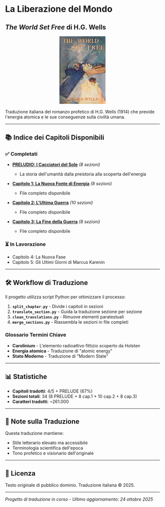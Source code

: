 # La Liberazione del Mondo
## *The World Set Free* di H.G. Wells

<p align="center">
  <img src="cover.jpg" alt="Copertina" width="150"/>
</p>

Traduzione italiana del romanzo profetico di H.G. Wells (1914) che previde l'energia atomica e le sue conseguenze sulla civiltà umana.

---

## 📚 Indice dei Capitoli Disponibili

### ✅ Completati

- **[PRELUDIO: I Cacciatori del Sole](prelude_completo_IT.md)** *(8 sezioni)*
  - La storia dell'umanità dalla preistoria alla scoperta dell'energia
  
- **[Capitolo 1: La Nuova Fonte di Energia](capitolo_01_completo_IT.md)** *(8 sezioni)*
  - File completo disponibile

- **[Capitolo 2: L'Ultima Guerra](capitolo_02_completo_IT.md)** *(10 sezioni)*
  - File completo disponibile

- **[Capitolo 3: La Fine della Guerra](capitolo_03_completo_IT.md)** *(8 sezioni)*
  - File completo disponibile

### ⏳ In Lavorazione

- Capitolo 4: La Nuova Fase
- Capitolo 5: Gli Ultimi Giorni di Marcus Karenin

---

## 🛠️ Workflow di Traduzione

Il progetto utilizza script Python per ottimizzare il processo:

1. **`split_chapter.py`** - Divide i capitoli in sezioni
2. **`translate_section.py`** - Guida la traduzione sezione per sezione
3. **`clean_translations.py`** - Rimuove elementi paratestuali
4. **`merge_sections.py`** - Riassembla le sezioni in file completi

### Glossario Termini Chiave

- **Carolinium** - L'elemento radioattivo fittizio scoperto da Holsten
- **Energia atomica** - Traduzione di "atomic energy"
- **Stato Moderno** - Traduzione di "Modern State"

---

## 📊 Statistiche

- **Capitoli tradotti**: 4/5 + PRELUDE (67%)
- **Sezioni totali**: 34 (8 PRELUDE + 8 cap.1 + 10 cap.2 + 8 cap.3)
- **Caratteri tradotti**: ~261.000

---

## 📖 Note sulla Traduzione

Questa traduzione mantiene:
- Stile letterario elevato ma accessibile
- Terminologia scientifica dell'epoca
- Tono profetico e visionario dell'originale

---

## 📜 Licenza

Testo originale di pubblico dominio. Traduzione italiana © 2025.

---

*Progetto di traduzione in corso - Ultimo aggiornamento: 24 ottobre 2025*
